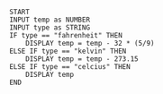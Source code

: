         START
        INPUT temp as NUMBER
        INPUT type as STRING
        IF type == "fahrenheit" THEN
            DISPLAY temp = temp - 32 * (5/9)
        ELSE IF type == "kelvin" THEN
            DISPLAY temp = temp - 273.15
        ELSE IF type == "celcius" THEN
            DISPLAY temp
        END
